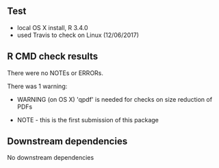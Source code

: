 ## Test 

* local OS X install, R 3.4.0
* used Travis to check on Linux (12/06/2017)

## R CMD check results

There were no NOTEs or ERRORs.

There was 1 warning:

* WARNING (on OS X)
'qpdf' is needed for checks on size reduction of PDFs

* NOTE - this is the first submission of this package

  
## Downstream dependencies

No downstream dependencies
